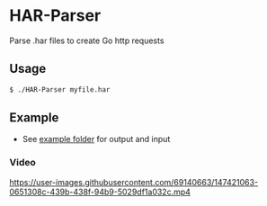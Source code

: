 # HAR-Parser
Parse .har files to create Go http requests


## Usage

```sh
$ ./HAR-Parser myfile.har
```

## Example
* See [example folder](https://github.com/bytixo/HAR-Parser/tree/main/example) for output and input
### Video

https://user-images.githubusercontent.com/69140663/147421063-0651308c-439b-438f-94b9-5029df1a032c.mp4

